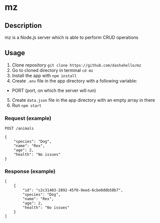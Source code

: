 # mz

## Description

mz is a Node.js server which is able to perform CRUD operations

## Usage

1. Clone repository `git clone https://github.com/dashahello/mz`
2. Go to cloned directory in terminal `cd mz`
3. Install the app with `npm install`
4. Create `.env` file in the app directory with a following variable:

- PORT (port, on which the server will run)

5. Create `data.json` file in the app directory with an empty array in there
6. Run `npm start`

### Request (example)

`POST /animals`

```
{
    "species": "Dog",
    "name": "Rex",
    "age": 2,
    "health": "No issues"
}

```

### Response (example)

```
[
    {
        "id": "c2c31403-2892-45f0-9eed-6cbe0d8b58b7",
        "species": "Dog",
        "name": "Rex",
        "age": 2,
        "health": "No issues"
    }
]
```
